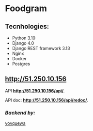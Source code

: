# Foodgram

## Tecnhologies:
- Python 3.10
- Django 4.0
- Django REST framework 3.13
- Nginx
- Docker
- Postgres


## http://51.250.10.156


API **http://51.250.10.156/api/**.

API doc: **http://51.250.10.156/api/redoc/**.


### *Backend by:*
[vovquewa](https://github.com/vovquewa)
